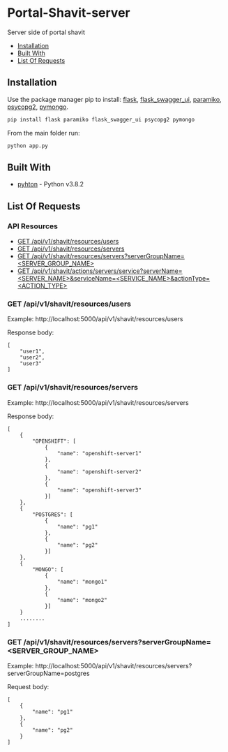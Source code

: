 # Portal-Shavit-server
Server side of portal shavit
* [Installation](#installation)
* [Built With](#built-With)
* [List Of Requests](#list-of-requests)

## Installation

Use the package manager pip to install: [flask](https://pypi.org/project/Flask/), [flask_swagger_ui](https://pypi.org/project/flask-swagger-ui/), [paramiko](https://pypi.org/project/paramiko/), [psycopg2](https://pypi.org/project/psycopg2/), [pymongo](https://pypi.org/project/pymongo/).

```bash
pip install flask paramiko flask_swagger_ui psycopg2 pymongo
```

From the main folder run:

```bash
python app.py
```

## Built With

* [pyhton](https://www.python.org/downloads/release/python-382/) - Python v3.8.2

## List Of Requests

### API Resources

  - [GET /api/v1/shavit/resources/users](#get-/api/v1/shavit/resources/users)
  - [GET /api/v1/shavit/resources/servers](#get-/api/v1/shavit/resources/servers)
  - [GET /api/v1/shavit/resources/servers?serverGroupName=<SERVER_GROUP_NAME>](#post-/api/v1/shavit/resources/servers?serverGroupName=<SERVER_GROUP_NAME>)
  - [GET /api/v1/shavit/actions/servers/service?serverName=<SERVER_NAME>&serviceName=<SERVICE_NAME>&actionType=<ACTION_TYPE>](#get-magazines)
  


### GET /api/v1/shavit/resources/users

Example: http://localhost:5000/api/v1/shavit/resources/users

Response body:

    [
        "user1", 
        "user2", 
        "user3"
    ]

### GET /api/v1/shavit/resources/servers

Example: http://localhost:5000/api/v1/shavit/resources/servers

Response body:

    [
        {
            "OPENSHIFT": [
                {
                    "name": "openshift-server1"
                }, 
                {
                    "name": "openshift-server2"
                }, 
                {
                    "name": "openshift-server3"
                }]
        }, 
        {
            "POSTGRES": [
                {
                    "name": "pg1"
                }, 
                {
                    "name": "pg2"
                }]
        }, 
        {
            "MONGO": [
                {
                    "name": "mongo1"
                }, 
                {
                    "name": "mongo2"
                }]
        }
        ........
    ]



### GET /api/v1/shavit/resources/servers?serverGroupName=<SERVER_GROUP_NAME>

Example: http://localhost:5000/api/v1/shavit/resources/servers?serverGroupName=postgres

Request body:

    [
        {
            "name": "pg1"
        }, 
        {
            "name": "pg2"
        }
    ]
